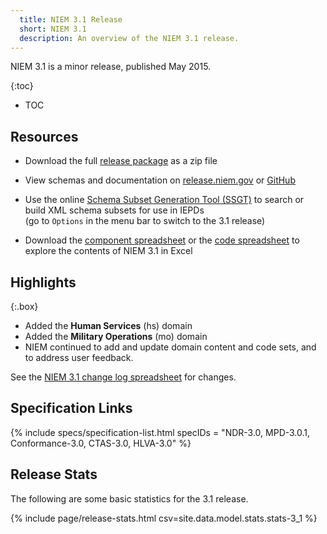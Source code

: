 ```yaml
---
  title: NIEM 3.1 Release
  short: NIEM 3.1
  description: An overview of the NIEM 3.1 release.
---
```


NIEM 3.1 is a minor release, published May 2015.

{:toc}
- TOC

## Resources

- Download the full [release package](https://github.com/NIEM/NIEM-Releases/archive/niem-3.1.zip) as a zip file

- View schemas and documentation on [release.niem.gov](https://release.niem.gov/niem/3.1) or [GitHub](https://github.com/NIEM/NIEM-Releases/tree/niem-3.1)

- Use the online [Schema Subset Generation Tool (SSGT)](https://tools.niem.gov/niemtools/ssgt/index.iepd) to search or build XML schema subsets for use in IEPDs
  <br/><span class="text-muted">(go to `Options` in the menu bar to switch to the 3.1 release)</span>

- Download the [component spreadsheet](https://release.niem.gov/niem/3.1/niem-3.1.xlsx) or the [code spreadsheet](https://release.niem.gov/niem/3.1/niem-3.1-codes.xlsx) to explore the contents of NIEM 3.1 in Excel

## Highlights

{:.box}
- Added the **Human Services** (hs) domain
- Added the **Military Operations** (mo) domain
- NIEM continued to add and update domain content and code sets, and to address user feedback.

See the [NIEM 3.1 change log spreadsheet](https://release.niem.gov/niem/3.1/niem-3.1-changelog.xlsx) for changes.

## Specification Links

{% include specs/specification-list.html specIDs = "NDR-3.0, MPD-3.0.1, Conformance-3.0, CTAS-3.0, HLVA-3.0" %}

## Release Stats

The following are some basic statistics for the 3.1 release.

{% include page/release-stats.html csv=site.data.model.stats.stats-3_1 %}

<br/>
